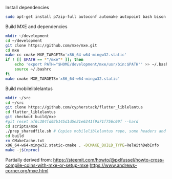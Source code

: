 Install dependencies
```bash
sudo apt-get install p7zip-full autoconf automake autopoint bash bison bzip2 cmake flex gettext git g++ gperf intltool libffi-dev libtool libtool-bin libltdl-dev libssl-dev libxml-parser-perl make openssl patch perl pkg-config python ruby scons sed unzip wget xz-utils g++-multilib libc6-dev-i386
```

Build MXE and dependencies
```bash
mkdir ~/development
cd ~/development
git clone https://github.com/mxe/mxe.git
cd mxe
make cc cmake MXE_TARGETS='x86_64-w64-mingw32.static'
if ! [[ $PATH == *"/mxe"* ]]; then
	echo 'export PATH="$HOME/development/mxe/usr/bin:$PATH"' >> ~/.bashrc  # Prepend to PATH
	source ~/.bashrc
fi
make cmake MXE_TARGETS='x86_64-w64-mingw32.static'
```

Build mobileliblelantus
```bash
mkdir ~/src
cd ~/src
git clone https://github.com/cypherstack/flutter_liblelantus
cd flutter_liblelantus
git checkout build/mxe
#git reset af6c304fd02b145d1d5e21e6341f9a71f756c09f --hard
cd scripts/mxe
./prep_sharedfile.sh # Copies mobileliblelantus repo, some headers and includes, and CMakeLists
cd build
rm CMakeCache.txt
x86_64-w64-mingw32.static-cmake . -DCMAKE_BUILD_TYPE=RelWithDebInfo
make -j$(nproc)
```

Partially derived from:
https://steemit.com/howto/@pxlfussel/howto-cross-compile-coins-with-mxe-or-setup-mxe
https://www.andrews-corner.org/mxe.html

